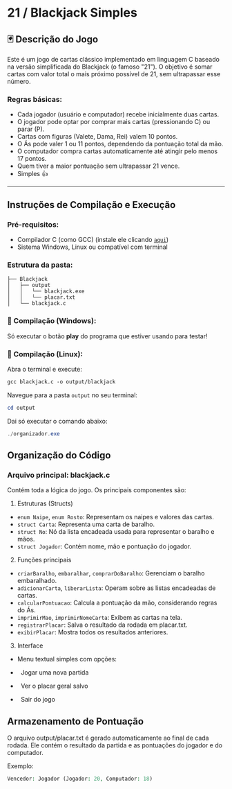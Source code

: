 # 21 / Blackjack Simples

## 🃏 Descrição do Jogo

Este é um jogo de cartas clássico implementado em linguagem C baseado na versão simplificada do Blackjack (o famoso "21"). O objetivo é somar cartas com valor total o mais próximo possível de 21, sem ultrapassar esse número.

### Regras básicas:
- Cada jogador (usuário e computador) recebe inicialmente duas cartas.
- O jogador pode optar por comprar mais cartas (pressionando C) ou parar (P).
- Cartas com figuras (Valete, Dama, Rei) valem 10 pontos.
- O Ás pode valer 1 ou 11 pontos, dependendo da pontuação total da mão.
- O computador compra cartas automaticamente até atingir pelo menos 17 pontos.
- Quem tiver a maior pontuação sem ultrapassar 21 vence.
- Simples 👍

---

## Instruções de Compilação e Execução

### Pré-requisitos:
- Compilador C (como GCC) (instale ele clicando [`aqui`](https://sourceforge.net/projects/mingw/files/latest/download))
- Sistema Windows, Linux ou compatível com terminal

### Estrutura da pasta:

```
├── Blackjack
│   ├── output
│   │   └── blackjack.exe
│   │   └── placar.txt
│   └── blackjack.c

```
### 🔧 Compilação (Windows):
Só executar o botão **play** do programa que estiver usando para testar!

### 🔧 Compilação (Linux):
Abra o terminal e execute:
```gcc
gcc blackjack.c -o output/blackjack
```
Navegue para a pasta `output` no seu terminal:

```powershell
cd output
```
Dai só executar o comando abaixo:
```powershell
./organizador.exe
```
## Organização do Código
### Arquivo principal: blackjack.c
Contém toda a lógica do jogo. Os principais componentes são:

1. Estruturas (Structs)

- `enum Naipe`, `enum Rosto`: Representam os naipes e valores das cartas.
- `struct Carta`: Representa uma carta de baralho.
- `struct No`: Nó da lista encadeada usada para representar o baralho e mãos.
- `struct Jogador`: Contém nome, mão e pontuação do jogador.

2. Funções principais

- `criarBaralho`, `embaralhar`, `comprarDoBaralho`: Gerenciam o baralho embaralhado.
- `adicionarCarta`, `liberarLista`: Operam sobre as listas encadeadas de cartas.
- `calcularPontuacao`: Calcula a pontuação da mão, considerando regras do Ás.
- `imprimirMao`, `imprimirNomeCarta`: Exibem as cartas na tela.
- `registrarPlacar`: Salva o resultado da rodada em placar.txt.
- `exibirPlacar`: Mostra todos os resultados anteriores.

3. Interface

- Menu textual simples com opções:

 - &nbsp; Jogar uma nova partida

 - &nbsp; Ver o placar geral salvo

 - &nbsp; Sair do jogo

## Armazenamento de Pontuação

O arquivo output/placar.txt é gerado automaticamente ao final de cada rodada. Ele contém o resultado da partida e as pontuações do jogador e do computador.

Exemplo:
```php
Vencedor: Jogador (Jogador: 20, Computador: 18)
```
